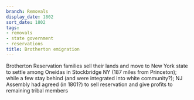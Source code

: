 ```yaml
---
branch: Removals
display_date: 1802
sort_date: 1802
tags:
- removals
- state government
- reservations
title: Brotherton emigration
---
```


Brotherton Reservation families sell their lands and move to New York state to settle among Oneidas in Stockbridge NY (187 miles from Princeton); while a few stay behind (and were integrated into white community?); NJ Assembly had agreed (in 1801?) to sell reservation and give profits to remaining tribal members